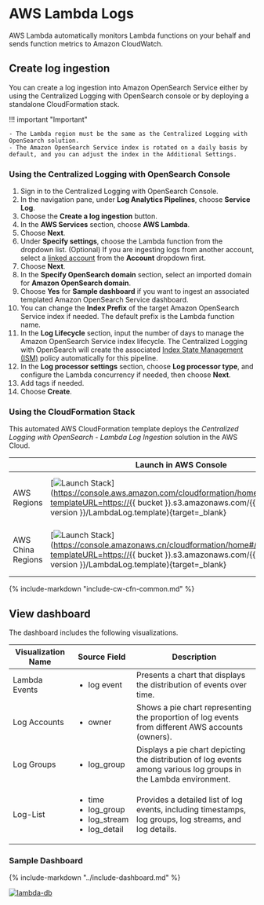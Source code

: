 # AWS Lambda Logs
AWS Lambda automatically monitors Lambda functions on your behalf and sends function metrics to Amazon CloudWatch.
## Create log ingestion
You can create a log ingestion into Amazon OpenSearch Service either by using the Centralized Logging with OpenSearch console or by deploying a standalone CloudFormation stack.

!!! important "Important"

    - The Lambda region must be the same as the Centralized Logging with OpenSearch solution.
    - The Amazon OpenSearch Service index is rotated on a daily basis by default, and you can adjust the index in the Additional Settings.
### Using the Centralized Logging with OpenSearch Console
1. Sign in to the Centralized Logging with OpenSearch Console.
2. In the navigation pane, under **Log Analytics Pipelines**, choose **Service Log**.
3. Choose the **Create a log ingestion** button.
4. In the **AWS Services** section, choose **AWS Lambda**.
5. Choose **Next**.
6. Under **Specify settings**, choose the Lambda function from the dropdown list. (Optional) If you are ingesting logs from another account, select a [linked account](../link-account/index.md) from the **Account** dropdown first.
7. Choose **Next**.
8. In the **Specify OpenSearch domain** section, select an imported domain for **Amazon OpenSearch domain**.
9. Choose **Yes** for **Sample dashboard** if you want to ingest an associated templated Amazon OpenSearch Service dashboard.
10. You can change the **Index Prefix** of the target Amazon OpenSearch Service index if needed. The default prefix is the Lambda function name.
11. In the **Log Lifecycle** section, input the number of days to manage the Amazon OpenSearch Service index lifecycle. The Centralized Logging with OpenSearch will create the associated [Index State Management (ISM)](https://opensearch.org/docs/latest/im-plugin/ism/index/) policy automatically for this pipeline.
12. In the **Log processor settings** section, choose **Log processor type**, and configure the Lambda concurrency if needed, then choose **Next**.
13. Add tags if needed.
14. Choose **Create**.

### Using the CloudFormation Stack
This automated AWS CloudFormation template deploys the *Centralized Logging with OpenSearch - Lambda Log Ingestion* solution in the AWS Cloud.

|                      | Launch in AWS Console                                        | Download Template                                            |
| -------------------- | ------------------------------------------------------------ | ------------------------------------------------------------ |
| AWS Regions | [![Launch Stack](../../images/launch-stack.png)](https://console.aws.amazon.com/cloudformation/home#/stacks/new?templateURL=https://{{ bucket }}.s3.amazonaws.com/{{ solution }}/{{ version }}/LambdaLog.template){target=_blank} | [Template](https://{{ bucket }}.s3.amazonaws.com/{{ solution }}/{{ version }}/LambdaLog.template) |
| AWS China Regions    | [![Launch Stack](../../images/launch-stack.png)](https://console.amazonaws.cn/cloudformation/home#/stacks/new?templateURL=https://{{ bucket }}.s3.amazonaws.com/{{ solution }}/{{ version }}/LambdaLog.template){target=_blank} | [Template](https://{{ bucket }}.s3.amazonaws.com/{{ solution }}/{{ version }}/LambdaLog.template) |

{%
include-markdown "include-cw-cfn-common.md"
%}

## View dashboard

The dashboard includes the following visualizations.

| Visualization Name | Source Field                                                                           | Description                                                                                                       |
| ------------------ | -------------------------------------------------------------------------------------- | ----------------------------------------------------------------------------------------------------------------- |
| Lambda Events      | <ul><li> log event </li></ul>                                                          | Presents a chart that displays the distribution of events over time.                                              |
| Log Accounts       | <ul><li> owner </li></ul>                                                              | Shows a pie chart representing the proportion of log events from different AWS accounts (owners).                 |
| Log Groups         | <ul><li> log_group </li></ul>                                                          | Displays a pie chart depicting the distribution of log events among various log groups in the Lambda environment. |
| Log-List           | <ul><li> time </li><li> log_group </li><li> log_stream </li><li> log_detail </li></ul> | Provides a detailed list of log events, including timestamps, log groups, log streams, and log details.           |

### Sample Dashboard

{%
include-markdown "../include-dashboard.md"
%}

[![lambda-db]][lambda-db]

[lambda-db]: ../../images/dashboards/lambda-db.png

